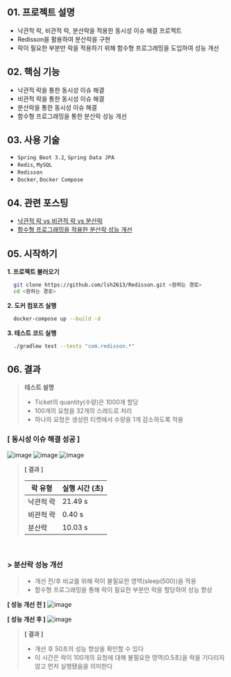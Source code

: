 ## 01. 프로젝트 설명
- 낙관적 락, 비관적 락, 분산락을 적용한 동시성 이슈 해결 프로젝트
- Redisson을 활용하여 분산락을 구현
- 락이 필요한 부분만 락을 적용하기 위해 함수형 프로그래밍을 도입하여 성능 개선

## 02. 핵심 기능
- 낙관적 락을 통한 동시성 이슈 해결
- 비관적 락을 통한 동시성 이슈 해결
- 분산락을 통한 동시성 이슈 해결
- 함수형 프로그래밍을 통한 분산락 성능 개선

## 03. 사용 기술
- `Spring Boot 3.2`, `Spring Data JPA`
- `Redis`, `MySQL`
- `Redisson`
- `Docker`, `Docker Compose`

## 04. 관련 포스팅
- [낙관적 락 vs 비관적 락 vs 분산락](https://lsh2613.tistory.com/270)
- [함수형 프로그래밍을 적용한 분산락 성능 개선](https://lsh2613.tistory.com/271)

## 05. 시작하기
**1. 프로젝트 불러오기**
``` bash
  git clone https://github.com/lsh2613/Redisson.git <원하는 경로>
  cd <원하는 경로>
```

**2. 도커 컴포즈 실행**<br>
``` bash
  docker-compose up --build -d
```

**3. 테스트 코드 실행**
``` bash
  ./gradlew test --tests "com.redisson.*"
```

## 06. 결과
> **테스트 설명**
> - Ticket의 quantity(수량)은 1000개 할당
> - 100개의 요청을 32개의 스레드로 처리
> - 하나의 요청은 생성한 티켓에서 수량을 1개 감소하도록 적용

### **[ 동시성 이슈 해결 성공 ]**
![image](https://github.com/user-attachments/assets/f4066763-58d3-43b8-93e9-0425ca0857b9)
![image](https://github.com/user-attachments/assets/4f8b207b-d61e-403a-bfb4-354df909a5b8)
![image](https://github.com/user-attachments/assets/e3ced8b8-f560-43e9-accf-6d4ad09cf4a5)
> **[ 결과 ]**
> 
>| 락 유형       | 실행 시간 (초) |
>|---------------|-----------|
>| 낙관적 락    | 21.49 s   |
>| 비관적 락    | 0.40 s    |
>| 분산락       | 10.03 s   |
> 
<br>

### > **분산락 성능 개선**
> - 개선 전/후 비교를 위해 락이 불필요한 영역(sleep(500))을 적용 
> - 함수형 프로그래밍을 통해 락이 필요한 부분만 락을 할당하여 성능 향상

**[ 성능 개선 전 ]**
![image](https://github.com/user-attachments/assets/88392ced-3212-4ee7-94e4-75fbc8b3ff3c)

**[ 성능 개선 후 ]**
![image](https://github.com/user-attachments/assets/702d7d4c-9ffd-4b63-9ae7-2fa7909d07ad)

> **[ 결과 ]**
> 
> - 개선 후 50초의 성능 향상을 확인할 수 있다
> - 이 시간은 락이 100개의 요청에 대해 불필요한 영역(0.5초)을 락을 기다리지 않고 먼저 실행됐음을 의미한다
